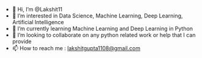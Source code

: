 - 👋 Hi, I’m @Lakshit11
- 👀 I’m interested in Data Science, Machine Learning, Deep Learning, Artificial Intelligence
- 🌱 I’m currently learning Machine Learning and Deep Learning in Python
- 💞️ I’m looking to collaborate on any python related work or help that I can provide
- 📫 How to reach me : lakshitgupta1108@gmail.com

<!---
Lakshit11/Lakshit11 is a ✨ special ✨ repository because its `README.md` (this file) appears on your GitHub profile.
You can click the Preview link to take a look at your changes.
--->

